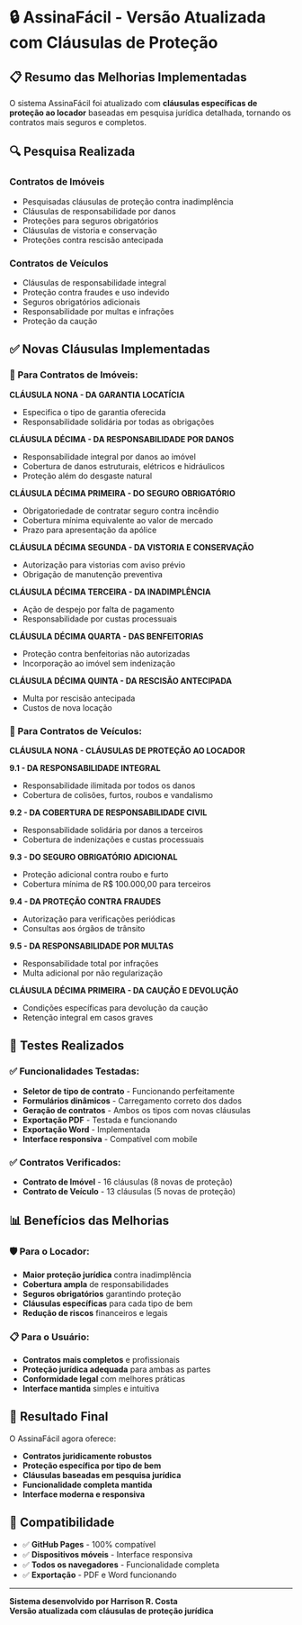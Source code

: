 # 🔒 AssinaFácil - Versão Atualizada com Cláusulas de Proteção

## 📋 **Resumo das Melhorias Implementadas**

O sistema AssinaFácil foi atualizado com **cláusulas específicas de proteção ao locador** baseadas em pesquisa jurídica detalhada, tornando os contratos mais seguros e completos.

## 🔍 **Pesquisa Realizada**

### **Contratos de Imóveis**
- Pesquisadas cláusulas de proteção contra inadimplência
- Cláusulas de responsabilidade por danos
- Proteções para seguros obrigatórios
- Cláusulas de vistoria e conservação
- Proteções contra rescisão antecipada

### **Contratos de Veículos**
- Cláusulas de responsabilidade integral
- Proteção contra fraudes e uso indevido
- Seguros obrigatórios adicionais
- Responsabilidade por multas e infrações
- Proteção da caução

## ✅ **Novas Cláusulas Implementadas**

### **📍 Para Contratos de Imóveis:**

**CLÁUSULA NONA - DA GARANTIA LOCATÍCIA**
- Especifica o tipo de garantia oferecida
- Responsabilidade solidária por todas as obrigações

**CLÁUSULA DÉCIMA - DA RESPONSABILIDADE POR DANOS**
- Responsabilidade integral por danos ao imóvel
- Cobertura de danos estruturais, elétricos e hidráulicos
- Proteção além do desgaste natural

**CLÁUSULA DÉCIMA PRIMEIRA - DO SEGURO OBRIGATÓRIO**
- Obrigatoriedade de contratar seguro contra incêndio
- Cobertura mínima equivalente ao valor de mercado
- Prazo para apresentação da apólice

**CLÁUSULA DÉCIMA SEGUNDA - DA VISTORIA E CONSERVAÇÃO**
- Autorização para vistorias com aviso prévio
- Obrigação de manutenção preventiva

**CLÁUSULA DÉCIMA TERCEIRA - DA INADIMPLÊNCIA**
- Ação de despejo por falta de pagamento
- Responsabilidade por custas processuais

**CLÁUSULA DÉCIMA QUARTA - DAS BENFEITORIAS**
- Proteção contra benfeitorias não autorizadas
- Incorporação ao imóvel sem indenização

**CLÁUSULA DÉCIMA QUINTA - DA RESCISÃO ANTECIPADA**
- Multa por rescisão antecipada
- Custos de nova locação

### **🚗 Para Contratos de Veículos:**

**CLÁUSULA NONA - CLÁUSULAS DE PROTEÇÃO AO LOCADOR**

**9.1 - DA RESPONSABILIDADE INTEGRAL**
- Responsabilidade ilimitada por todos os danos
- Cobertura de colisões, furtos, roubos e vandalismo

**9.2 - DA COBERTURA DE RESPONSABILIDADE CIVIL**
- Responsabilidade solidária por danos a terceiros
- Cobertura de indenizações e custas processuais

**9.3 - DO SEGURO OBRIGATÓRIO ADICIONAL**
- Proteção adicional contra roubo e furto
- Cobertura mínima de R$ 100.000,00 para terceiros

**9.4 - DA PROTEÇÃO CONTRA FRAUDES**
- Autorização para verificações periódicas
- Consultas aos órgãos de trânsito

**9.5 - DA RESPONSABILIDADE POR MULTAS**
- Responsabilidade total por infrações
- Multa adicional por não regularização

**CLÁUSULA DÉCIMA PRIMEIRA - DA CAUÇÃO E DEVOLUÇÃO**
- Condições específicas para devolução da caução
- Retenção integral em casos graves

## 🧪 **Testes Realizados**

### ✅ **Funcionalidades Testadas:**
- **Seletor de tipo de contrato** - Funcionando perfeitamente
- **Formulários dinâmicos** - Carregamento correto dos dados
- **Geração de contratos** - Ambos os tipos com novas cláusulas
- **Exportação PDF** - Testada e funcionando
- **Exportação Word** - Implementada
- **Interface responsiva** - Compatível com mobile

### ✅ **Contratos Verificados:**
- **Contrato de Imóvel** - 16 cláusulas (8 novas de proteção)
- **Contrato de Veículo** - 13 cláusulas (5 novas de proteção)

## 📊 **Benefícios das Melhorias**

### **🛡️ Para o Locador:**
- **Maior proteção jurídica** contra inadimplência
- **Cobertura ampla** de responsabilidades
- **Seguros obrigatórios** garantindo proteção
- **Cláusulas específicas** para cada tipo de bem
- **Redução de riscos** financeiros e legais

### **📋 Para o Usuário:**
- **Contratos mais completos** e profissionais
- **Proteção jurídica adequada** para ambas as partes
- **Conformidade legal** com melhores práticas
- **Interface mantida** simples e intuitiva

## 🎯 **Resultado Final**

O AssinaFácil agora oferece:
- **Contratos juridicamente robustos**
- **Proteção específica por tipo de bem**
- **Cláusulas baseadas em pesquisa jurídica**
- **Funcionalidade completa mantida**
- **Interface moderna e responsiva**

## 📱 **Compatibilidade**

- ✅ **GitHub Pages** - 100% compatível
- ✅ **Dispositivos móveis** - Interface responsiva
- ✅ **Todos os navegadores** - Funcionalidade completa
- ✅ **Exportação** - PDF e Word funcionando

---

**Sistema desenvolvido por Harrison R. Costa**  
**Versão atualizada com cláusulas de proteção jurídica**

